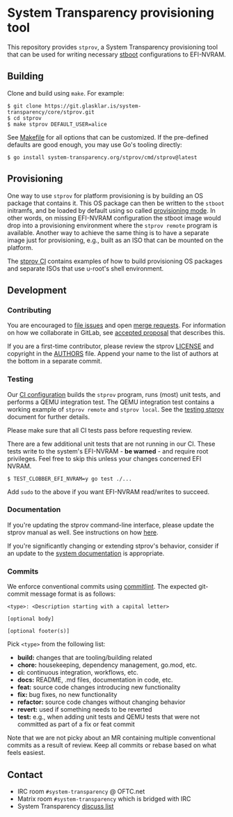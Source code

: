# System Transparency provisioning tool

This repository provides `stprov`, a System Transparency provisioning tool that
can be used for writing necessary [stboot][] configurations to EFI-NVRAM.

[stboot]: https://git.glasklar.is/system-transparency/core/stboot/

## Building

Clone and build using `make`.  For example:

    $ git clone https://git.glasklar.is/system-transparency/core/stprov.git
    $ cd stprov
    $ make stprov DEFAULT_USER=alice

See [Makefile](./Makefile) for all options that can be customized.  If the
pre-defined defaults are good enough, you may use Go's tooling directly:

    $ go install system-transparency.org/stprov/cmd/stprov@latest

## Provisioning

One way to use `stprov` for platform provisioning is by building an OS package
that contains it.  This OS package can then be written to the `stboot`
initramfs, and be loaded by default using so called [provisioning mode][].  In
other words, on missing EFI-NVRAM configuration the stboot image would drop into
a provisioning environment where the `stprov remote` program is available.
Another way to achieve the same thing is to have a separate image just for
provisioning, e.g., built as an ISO that can be mounted on the platform.

The [stprov CI](./integration/ci-images.yml) contains examples of how to build
provisioning OS packages and separate ISOs that use u-root's shell environment.

[provisioning mode]: https://git.glasklar.is/system-transparency/core/stboot/-/blob/v0.5.2/docs/stboot-system.md?ref_type=tags#host-configuration

## Development

### Contributing

You are encouraged to [file issues][] and open [merge requests][].  For
information on how we collaborate in GitLab, see [accepted proposal][] that
describes this.

If you are a first-time contributor, please review the stprov
[LICENSE](./LICENSE) and copyright in the [AUTHORS](./AUTHORS) file.  Append
your name to the list of authors at the bottom in a separate commit.

[file issues]: https://git.glasklar.is/system-transparency/core/stprov/-/issues
[merge requests]: https://git.glasklar.is/system-transparency/core/stprov/-/merge_requests
[accepted proposal]: https://git.glasklar.is/system-transparency/project/documentation/-/blob/main/proposals/2023-09-25-gitlab-roles-and-conventions.md

### Testing

Our [CI configuration](./gitlab-ci) builds the `stprov` program, runs (most)
unit tests, and performs a QEMU integration test.  The QEMU integration test
contains a working example of `stprov remote` and `stprov local`.  See the
[testing stprov](./docs/testing-stprov.md) document for further details.

Please make sure that all CI tests pass before requesting review.

There are a few additional unit tests that are not running in our CI.  These
tests write to the system's EFI-NVRAM - **be warned** - and require root
privileges.  Feel free to skip this unless your changes concerned EFI NVRAM.

    $ TEST_CLOBBER_EFI_NVRAM=y go test ./...

Add `sudo` to the above if you want EFI-NVRAM read/writes to succeed.

### Documentation

If you're updating the stprov command-line interface, please update the stprov
manual as well.  See instructions on how [here](./docs/stprov-manual.md.README).

If you're significantly changing or extending stprov's behavior, consider if an
update to the [system documentation](./docs/stprov-system.md) is appropriate.

### Commits

We enforce conventional commits using [commitlint][].  The expected git-commit
message format is as follows:

    <type>: <Description starting with a capital letter>
    
    [optional body]

    [optional footer(s)]

Pick `<type>` from the following list:

  - **build:** changes that are tooling/building related
  - **chore:** housekeeping, dependency management, go.mod, etc.
  - **ci:** continuous integration, workflows, etc.
  - **docs:** README, .md files, documentation in code, etc.
  - **feat:** source code changes introducing new functionality
  - **fix:** bug fixes, no new functionality
  - **refactor:** source code changes without changing behavior
  - **revert:** used if something needs to be reverted
  - **test:** e.g., when adding unit tests and QEMU tests that were not
    committed as part of a fix or feat commit

Note that we are not picky about an MR containing multiple conventional commits
as a result of review.  Keep all commits or rebase based on what feels easiest.

[commitlint]: https://commitlint.js.org/

## Contact

  - IRC room `#system-transparency` @ OFTC.net
  - Matrix room `#system-transparency` which is bridged with IRC
  - System Transparency [discuss list][]

[discuss list]: https://lists.system-transparency.org/mailman3/postorius/lists/st-discuss.lists.system-transparency.org/
